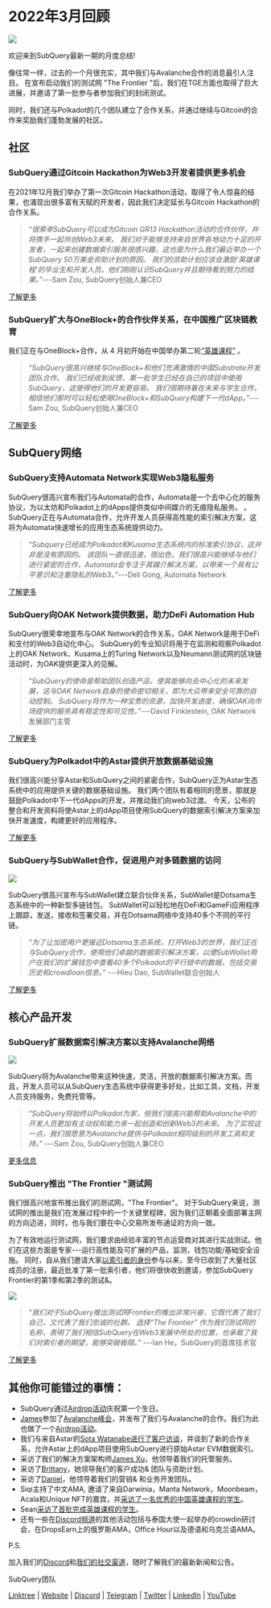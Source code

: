 # 2022年3月回顾

![](https://miro.medium.com/max/1400/1*ePGA5YU2NgY-qhQ66xAzcg.png)

欢迎来到SubQuery最新一期的月度总结!

像往常一样，过去的一个月很充实，其中我们与Avalanche合作的消息最引人注目。 在宣布启动我们的测试网 "The Frontier "后，我们在TGE方面也取得了巨大进展，并邀请了第一批参与者参加我们的封闭测试。

同时，我们还与Polkadot的几个团队建立了合作关系，并通过继续与Gitcoin的合作来奖励我们蓬勃发展的社区。

## 社区

### SubQuery通过Gitcoin Hackathon为Web3开发者提供更多机会

在2021年12月我们举办了第一次Gitcoin Hackathon活动，取得了令人惊喜的结果，也涌现出很多富有天赋的开发者，因此我们决定延长与Gitcoin Hackathon的合作关系。

> _“很荣幸SubQuery可以成为Gitcoin GR13 Hackathon活动的合作伙伴，并将携手一起共创Web3未来。 我们对于能够支持来自世界各地动力十足的开发者，一起来创建数据索引服务很感兴趣，这也是为什么我们最近举办一个SubQuery 50万美金资助计划的原因。 我们的资助计划应该会激励‘英雄课程’的毕业生和开发人员。他们刚刚认识SubQuery并且期待看到努力的结果。”_---Sam Zou, SubQuery创始人兼CEO

[了解更多](../blogs/20220308-gitcoin13-hackathon.md)

### SubQuery扩大与OneBlock+的合作伙伴关系，在中国推广区块链教育

我们正在与OneBlock+合作，从 4 月初开始在中国举办第二轮[“英雄课程”](https://doc.subquery.network/academy/herocourse/) 。

> _“SubQuery很高兴继续与OneBlock+和他们充满激情的中国Substrate开发团队合作。 我们已经收到反馈，第一批学生已经在自己的项目中使用SubQuery，这使得他们的开发更容易。 我们很期待着在未来与学生合作，相信他们那时可以轻松使用OneBlock+和SubQuery构建下一代dApp。”_---Sam Zou, SubQuery创始人兼CEO

[了解更多](../blogs/20220308-oneblock-education.md)

## SubQuery网络

### SubQuery支持Automata Network实现Web3隐私服务

SubQuery很高兴宣布我们与Automata的合作，Automata是一个去中心化的服务协议，为以太坊和Polkadot上的dApps提供类似中间媒介的无痕隐私服务。 。SubQuery正在与Automata合作，允许开发人员获得高性能的索引解决方案，这将为Automata快速增长的应用生态系统提供动力。

> _“Subquery已经成为Polkadot和Kusama生态系统内的标准索引协议，这并非是没有原因的。 该团队一直很迅速，很出色，我们很高兴能继续与他们进行紧密的合作，Automata会专注于其媒介解决方案，以带来一个具有公平意识和注重隐私的Web3。”_---Deli Gong, Automata Network

[了解更多](../customer_announcements/20220317-automata.md)

### SubQuery向OAK Network提供数据，助力DeFi Automation Hub

SubQuery很荣幸地宣布与OAK Network的合作关系，OAK Network是用于DeFi和支付的Web3自动化中心。 SubQuery的专业知识将用于在监测和观察Polkadot上的OAK Network、Kusama上的Turing Network以及Neumann测试网的区块链活动时，为OAK提供更深入的见解。

> _“SubQuery的使命是帮助团队创造产品，使其能够向去中心化的未来发展，这与OAK Network自身的使命密切相关，即为大众带来安全可靠的自动控制。 SubQuery将作为一种宝贵的资源，加快开发进度，确保OAK向市场提供的服务具有稳定性和可见性。”_---David Finklestein, OAK Network发展部门主管

[了解更多](../customer_announcements/20220315-oak-network.md)

### SubQuery为Polkadot中的Astar提供开放数据基础设施

我们很高兴能分享Astar和SubQuery之间的紧密合作，SubQuery正为Astar生态系统中的应用提供关键的数据基础设施。 我们两个团队有着相同的愿景，那就是鼓励Polkadot中下一代dApps的开发，并推动我们向web3过渡。 今天，公布的整合和开发资料将使Astar上的dApp项目使用SubQuery的数据索引解决方案来加快开发速度，构建更好的应用程序。

[了解更多](../customer_announcements/20220302-astar.md)

### SubQuery与SubWallet合作，促进用户对多链数据的访问

![](https://miro.medium.com/max/1400/1*2F2Itdhy6CPL0K1OF4flbA.png)

SubQuery很高兴宣布与SubWallet建立联合伙伴关系，SubWallet是Dotsama生态系统中的一种新型多链钱包。 SubWallet可以轻松地在DeFi和GameFi应用程序上跟踪，发送，接收和签署交易，并在Dotsama网络中支持40多个不同的平行链。

> _“为了让加密用户更接近Dotsama生态系统，打开Web3的世界，我们正在与SubQuery合作，使用他们卓越的数据索引解决方案，以便SubWallet用户在我们的扩展钱包中查看40多个Polkadot的平行链中的数据，包括交易历史和crowdloan信息。”_ ---Hieu Dao, SubWallet联合创始人

[了解更多](../customer_announcements/20220331-subwallet.md)

## 核心产品开发

### SubQuery扩展数据索引解决方案以支持Avalanche网络

![](https://miro.medium.com/max/1400/1*d4CnfS7YSvAhxcgBEdwCiA.png)

SubQuery将为Avalanche带来这种快速，灵活，开放的数据索引解决方案。而且，开发人员可以从SubQuery生态系统中获得更多好处，比如工具，文档，开发人员支持服务，免费托管等。

> _“SubQuery将始终以Polkadot为家，但我们很高兴能帮助Avalanche中的开发人员更加有主动权和能力来一起创造和创新Web3的未来。 为了实现这一点，我们很愿意为Avalanche提供与Polkadot相同级别的开发工具和支持。”_ ---Sam Zou, SubQuery创始人兼CEO

[更多信息](../blogs/20220321-avalache.md)

### SubQuery推出 "The Frontier "测试网

我们很高兴地宣布推出我们的测试网，"The Frontier"。 对于SubQuery来说，测试网的推出是我们在发展过程中的一个关键里程碑，因为我们正朝着全面部署主网的方向迈进，同时，也与我们要在中心交易所发布通证的方向一致。

为了有效地运行测试网，我们要求由经验丰富的节点运营商对其进行实战测试。他们在这些方面是专家---运行高性能及可扩展的产品，监测，钱包功能/基础安全设施。 同时，自从我们邀请大家[以索引者的身份](../blogs/20211202-indexer-invitation.md)参与以来，至今已收到了大量社区成员的注册，最近批准了第一批索引者，他们将很快收到邀请，参加SubQuery Frontier的第1季和第2季的测试&。

![](https://miro.medium.com/max/1400/1*_iqge0IqXriY7Zl0hUKQ3g.png)

> _“我们对于SubQuery推出测试网Frontier的推出非常兴奋，它既代表了我们自己，又代表了我们忠诚的社群。 选择“The Frontier” 作为我们测试网的名称，表明了我们相信SubQuery在Web3发展中所处的位置，也承载了我们对索引者的期望，能够突破极限。”_ ---Ian He，SubQuery的首席技术官

[了解更多](../blogs/20220330-frontier-testnet.md)

## 其他你可能错过的事情：

- SubQuery通过[Airdrop活动](https://gleam.io/leBTF/subquery-1st-birthday-airdrop-)庆祝第一个生日。
- [James](https://matchstiq.io/stories/james-bayly-head-of-business-development-at-subquery/)参加了[Avalanche峰会](https://www.avalanchesummit.com/agenda/speakers/1565739)，并发布了我们与Avalanche的合作。我们为此也做了一个[Airdrop活动](https://gleam.io/pPoMH/-subquery-x-avalanche-airdrop-competition)。
- 我们与来自Astar的[Sota Watanabe进行了客户访谈](https://www.youtube.com/watch?v=KczSlTcb6aw)，并谈到了新的合作关系，允许Astar上的dApp项目使用SubQuery进行原始Astar EVM数据索引。
- 采访了我们的解决方案架构师[James Xu](https://www.youtube.com/watch?v=K-d-3JA5IsA)，他领导着我们的托管服务。
- 采访了[Brittany](https://www.youtube.com/watch?v=IyKg2Gu2A8g)，她领导我们的客户成功& 团队与资助计划。
- 采访了[Daniel](https://www.youtube.com/watch?v=meaictYiskI&feature=youtu.be)，他领导着我们的营销& 和业务开发团队。
- Siqi主持了中文AMA, 邀请了来自Darwinia，Manta Network，Moonbeam，Acala和Unique NFT的嘉宾，并[采访了一名优秀的中国英雄课程的学生](https://www.youtube.com/watch?v=z13w7GmpZWw)。
- Sean[采访了首批完成英雄课程的学生](https://www.youtube.com/watch?v=pItgREDAprc)。
- 还有一些在[Discord频道](https://discord.com/invite/subquery)的其他活动包括与泰国大使一起举办的crowdin研讨会，在DropsEarn上的俄罗斯AMA，Office Hour以及德语和乌克兰语AMA。

P.S.

加入我们的[Discord](https://discord.com/invite/subquery)和[我们的社交渠道](https://linktr.ee/subquerynetwork)，随时了解我们的最新新闻和公告。

SubQuery团队

[Linktree](https://linktr.ee/subquerynetwork) | [Website](https://subquery.network/) | [Discord](https://discord.com/invite/78zg8aBSMG) | [Telegram](https://t.me/subquerynetwork) | [Twitter](https://twitter.com/subquerynetwork) | [LinkedIn](https://www.linkedin.com/company/subquery) | [YouTube](https://www.youtube.com/channel/UCi1a6NUUjegcLHDFLr7CqLw)
